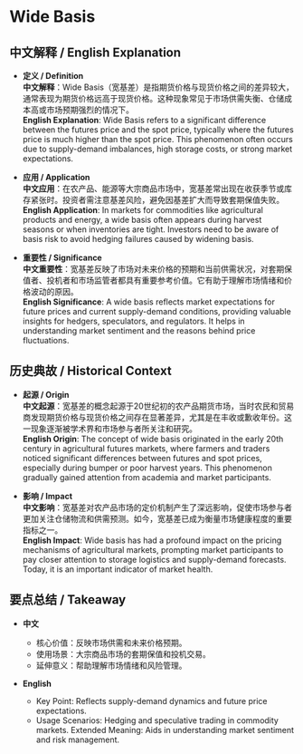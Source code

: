 # Wide Basis

## 中文解释 / English Explanation

* **定义 / Definition**  
  **中文解释**：Wide Basis（宽基差）是指期货价格与现货价格之间的差异较大，通常表现为期货价格远高于现货价格。这种现象常见于市场供需失衡、仓储成本高或市场预期强烈的情况下。  
  **English Explanation**: Wide Basis refers to a significant difference between the futures price and the spot price, typically where the futures price is much higher than the spot price. This phenomenon often occurs due to supply-demand imbalances, high storage costs, or strong market expectations.

* **应用 / Application**  
  **中文应用**：在农产品、能源等大宗商品市场中，宽基差常出现在收获季节或库存紧张时。投资者需注意基差风险，避免因基差扩大而导致套期保值失败。  
  **English Application**: In markets for commodities like agricultural products and energy, a wide basis often appears during harvest seasons or when inventories are tight. Investors need to be aware of basis risk to avoid hedging failures caused by widening basis.

* **重要性 / Significance**  
  **中文重要性**：宽基差反映了市场对未来价格的预期和当前供需状况，对套期保值者、投机者和市场监管者都具有重要参考价值。它有助于理解市场情绪和价格波动的原因。  
  **English Significance**: A wide basis reflects market expectations for future prices and current supply-demand conditions, providing valuable insights for hedgers, speculators, and regulators. It helps in understanding market sentiment and the reasons behind price fluctuations.

## 历史典故 / Historical Context

* **起源 / Origin**  
  **中文起源**：宽基差的概念起源于20世纪初的农产品期货市场，当时农民和贸易商发现期货价格与现货价格之间存在显著差异，尤其是在丰收或歉收年份。这一现象逐渐被学术界和市场参与者所关注和研究。  
  **English Origin**: The concept of wide basis originated in the early 20th century in agricultural futures markets, where farmers and traders noticed significant differences between futures and spot prices, especially during bumper or poor harvest years. This phenomenon gradually gained attention from academia and market participants.

* **影响 / Impact**  
  **中文影响**：宽基差对农产品市场的定价机制产生了深远影响，促使市场参与者更加关注仓储物流和供需预测。如今，宽基差已成为衡量市场健康程度的重要指标之一。  
  **English Impact**: Wide basis has had a profound impact on the pricing mechanisms of agricultural markets, prompting market participants to pay closer attention to storage logistics and supply-demand forecasts. Today, it is an important indicator of market health.

## 要点总结 / Takeaway

* **中文**  
  - 核心价值：反映市场供需和未来价格预期。
  - 使用场景：大宗商品市场的套期保值和投机交易。
  - 延伸意义：帮助理解市场情绪和风险管理。

* **English**  
  - Key Point: Reflects supply-demand dynamics and future price expectations.
  - Usage Scenarios: Hedging and speculative trading in commodity markets.
   Extended Meaning: Aids in understanding market sentiment and risk management.